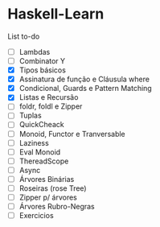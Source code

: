 ﻿# Haskell-Learn
 
 List to-do
 - [ ] Lambdas
 - [ ] Combinator Y
 - [x] Tipos básicos
 - [x] Assinatura de função e Cláusula where
 - [x] Condicional, Guards e Pattern Matching
 - [x] Listas e Recursão
 - [ ] foldr, foldl e Zipper
 - [ ] Tuplas
 - [ ] QuickCheack
 - [ ] Monoid, Functor e Tranversable
 - [ ] Laziness
 - [ ] Eval Monoid
 - [ ] ThereadScope
 - [ ] Async 
 - [ ] Árvores Binárias
 - [ ] Roseiras (rose Tree)
 - [ ] Zipper p/ árvores
 - [ ] Árvores Rubro-Negras
 - [ ] Exercicios
